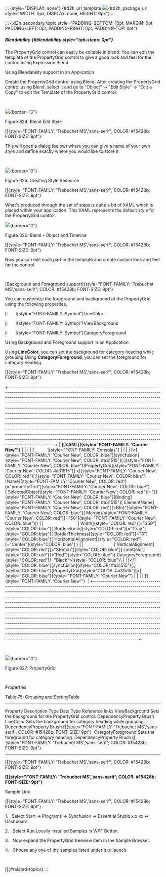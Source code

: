 ::: {style="DISPLAY: none"}
[](ms-xhelp:///?Id=d2h_url_template){#d2h_url_template}![](!package_url!){#d2h_package_url style="WIDTH: 0px; DISPLAY: none; HEIGHT: 0px"}
:::

::: {.d2h_secondary_topic style="PADDING-BOTTOM: 10pt; MARGIN: 0pt; PADDING-LEFT: 0pt; PADDING-RIGHT: 0pt; PADDING-TOP: 0pt"}
##### Blendability {#blendability style="tab-stops: 0pt"}

The PropertyGrid control can easily be editable in blend. You can edit the template of the PropertyGrid control to give a good look and feel for the control using Expression Blend.

Using Blendability support in an Application

Create the PropertyGrid control using Blend. After creating the PropertyGrid control using Blend, select it and go to "Object" -\> "Edit Style" -\> "Edit a Copy" to edit the Template of the PropertyGrid control.

 

![](ImagesExt/image30_116.png){border="0"}

Figure 824: Blend Edit Style

[]{style="FONT-FAMILY: 'Trebuchet MS','sans-serif'; COLOR: #15428b; FONT-SIZE: 9pt"} 

This will open a dialog (below) where you can give a name of your own style and define exactly where you would like to store it.

 

![](ImagesExt/image30_714.png){border="0"}

Figure 825: Creating Style Resource

[]{style="FONT-FAMILY: 'Trebuchet MS','sans-serif'; COLOR: #15428b; FONT-SIZE: 9pt"} 

What's produced through the set of steps is quite a bit of XAML which is placed within your application. This XAML represents the default style for the PropertyGrid control.

![](ImagesExt/image30_715.png){border="0"}

Figure 826: Blend - Object and Timeline

[]{style="FONT-FAMILY: 'Trebuchet MS','sans-serif'; COLOR: #15428b; FONT-SIZE: 9pt"} 

Now you can edit each part in the template and create custom look and feel for the control.

 

[Background and Foreground support]{style="FONT-FAMILY: 'Trebuchet MS','sans-serif'; COLOR: #15428b; FONT-SIZE: 9pt"}

You can customize the foreground and background of the PropertyGrid using the following properties,

[·      ]{style="FONT-FAMILY: Symbol"}LineColor

[·      ]{style="FONT-FAMILY: Symbol"}ViewBackground

[·      ]{style="FONT-FAMILY: Symbol"}CategoryForeground

Using Background and Foreground support in an Application

Using **LineColor**, you can set the background for category heading while grouping.Using **CategoryForeground**, you can set the foreground for category heading.

[]{style="FONT-FAMILY: 'Trebuchet MS','sans-serif'; COLOR: #15428b; FONT-SIZE: 9pt"} 

+-----------------------------------------------------------------------------------------------------------------------------------------------------------------------------------------------------------------------------------------------------------------------------------------------------------------------------------------------------------------------------------------------------------------------------------------------------------------------------------------------------------------------------------------------------------------------------------------------------------------------------------------------------------------------------------------------------------------------------------------------------------------------------------------------------------------------------------------------------------------------------------------------------------------+
| **[\[XAML\]]{style="FONT-FAMILY: 'Courier New'"}**                                                                                                                                                                                                                                                                                                                                                                                                                                                                                                                                                                                                                                                                                                                                                                                                                                                              |
|                                                                                                                                                                                                                                                                                                                                                                                                                                                                                                                                                                                                                                                                                                                                                                                                                                                                                                                 |
| [           ]{style="FONT-FAMILY: Consolas"}                                                                                                                                                                                                                                                                                                                                                                                                                                                                                                                                                                                                                                                                                                                                                                                                                                                                    |
|                                                                                                                                                                                                                                                                                                                                                                                                                                                                                                                                                                                                                                                                                                                                                                                                                                                                                                                 |
| [\<]{style="FONT-FAMILY: 'Courier New'; COLOR: blue"}[syncfusion]{style="FONT-FAMILY: 'Courier New'; COLOR: #a31515"}[:]{style="FONT-FAMILY: 'Courier New'; COLOR: blue"}[PropertyGrid]{style="FONT-FAMILY: 'Courier New'; COLOR: #a31515"}[ x]{style="FONT-FAMILY: 'Courier New'; COLOR: red"}[:]{style="FONT-FAMILY: 'Courier New'; COLOR: blue"}[Name]{style="FONT-FAMILY: 'Courier New'; COLOR: red"}[=\"propertyGrid\"]{style="FONT-FAMILY: 'Courier New'; COLOR: blue"}[ SelectedObject]{style="FONT-FAMILY: 'Courier New'; COLOR: red"}[=\"{]{style="FONT-FAMILY: 'Courier New'; COLOR: blue"}[Binding]{style="FONT-FAMILY: 'Courier New'; COLOR: #a31515"}[ ElementName]{style="FONT-FAMILY: 'Courier New'; COLOR: red"}[=Btn}\"]{style="FONT-FAMILY: 'Courier New'; COLOR: blue"}[ Margin]{style="FONT-FAMILY: 'Courier New'; COLOR: red"}[=\"50\"]{style="FONT-FAMILY: 'Courier New'; COLOR: blue"}[\ |
|                            [ Width]{style="COLOR: red"}[=\"350\"]{style="COLOR: blue"}[ BorderBrush]{style="COLOR: red"}[=\"Gray\"]{style="COLOR: blue"}[ BorderThickness]{style="COLOR: red"}[=\"3\"]{style="COLOR: blue"}[ HorizontalAlignment]{style="COLOR: red"}[=\"Center\"]{style="COLOR: blue"} \                                                                                                                                                                                                                                                                                                                                                                                                                                                                                                                                                                                                       |
|                         [ VerticalAlignment]{style="COLOR: red"}[=\"Stretch\"]{style="COLOR: blue"}[ LineColor]{style="COLOR: red"}[=\"Red\"]{style="COLOR: blue"}[ CategoryForeground]{style="COLOR: red"}[=\"Black\"\>]{style="COLOR: blue"}\                                                                                                                                                                                                                                                                                                                                                                                                                                                                                                                                                                                                                                                                 |
| [\</]{style="COLOR: blue"}[syncfusion]{style="COLOR: #a31515"}[:]{style="COLOR: blue"}[PropertyGrid]{style="COLOR: #a31515"}[\>]{style="COLOR: blue"}]{style="FONT-FAMILY: 'Courier New'"}                                                                                                                                                                                                                                                                                                                                                                                                                                                                                                                                                                                                                                                                                                                      |
|                                                                                                                                                                                                                                                                                                                                                                                                                                                                                                                                                                                                                                                                                                                                                                                                                                                                                                                 |
| []{style="FONT-FAMILY: 'Courier New'"}                                                                                                                                                                                                                                                                                                                                                                                                                                                                                                                                                                                                                                                                                                                                                                                                                                                                          |
+-----------------------------------------------------------------------------------------------------------------------------------------------------------------------------------------------------------------------------------------------------------------------------------------------------------------------------------------------------------------------------------------------------------------------------------------------------------------------------------------------------------------------------------------------------------------------------------------------------------------------------------------------------------------------------------------------------------------------------------------------------------------------------------------------------------------------------------------------------------------------------------------------------------------+

 

![](ImagesExt/image30_716.png){border="0"}

Figure 827: PropertyGrid

 

Properties

Table 75: Grouping and SortingTable

  -------------------- ---------------------------------------------------------- -------------------- ----------- ---------------------------------------------------------------------------------------
  Property             Description                                                Type                 Data Type   Reference links
  ViewBackground       Sets the background for the PropertyGrid control.          DependencyProperty   Brush       
  LineColor            Sets the background for category heading while grouping.   DependencyProperty   Brush       []{style="FONT-FAMILY: 'Trebuchet MS','sans-serif'; COLOR: #15428b; FONT-SIZE: 9pt"} 
  CategoryForeground   Sets the foreground for category heading.                  DependencyProperty   Brush       []{style="FONT-FAMILY: 'Trebuchet MS','sans-serif'; COLOR: #15428b; FONT-SIZE: 9pt"} 
  -------------------- ---------------------------------------------------------- -------------------- ----------- ---------------------------------------------------------------------------------------

[]{style="FONT-FAMILY: 'Trebuchet MS','sans-serif'; COLOR: #15428b; FONT-SIZE: 9pt"} 

**[]{style="FONT-FAMILY: 'Trebuchet MS','sans-serif'; COLOR: #15428b; FONT-SIZE: 9pt"}** 

Sample Link

[]{style="FONT-FAMILY: 'Trebuchet MS','sans-serif'; COLOR: #15428b; FONT-SIZE: 9pt"} 

1.   Select Start -\> Programs -\> Syncfusion -\> Essential Studio x.x.xx -\> Dashboard.

2.   Select Run Locally Installed Samples in WPF Button.

3.   Now expand the PropertyGrid treeview item in the Sample Browser.

4.   Choose any one of the samples listed under it to launch.

 

[]{#related-topics}
:::

